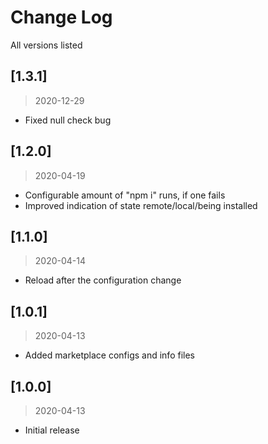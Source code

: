 # Change Log
All versions listed

## [1.3.1]
> 2020-12-29
- Fixed null check bug

## [1.2.0]
> 2020-04-19

- Configurable amount of "npm i" runs, if one fails
- Improved indication of state remote/local/being installed

## [1.1.0]
> 2020-04-14

- Reload after the configuration change

## [1.0.1]
> 2020-04-13

- Added marketplace configs and info files
  
## [1.0.0]
> 2020-04-13

- Initial release
